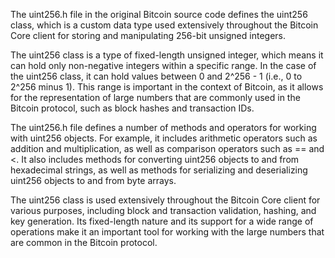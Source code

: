 The uint256.h file in the original Bitcoin source code defines the uint256 class, which is a custom data type used extensively throughout the Bitcoin Core client for storing and manipulating 256-bit unsigned integers.

The uint256 class is a type of fixed-length unsigned integer, which means it can hold only non-negative integers within a specific range. In the case of the uint256 class, it can hold values between 0 and 2^256 - 1 (i.e., 0 to 2^256 minus 1). This range is important in the context of Bitcoin, as it allows for the representation of large numbers that are commonly used in the Bitcoin protocol, such as block hashes and transaction IDs.

The uint256.h file defines a number of methods and operators for working with uint256 objects. For example, it includes arithmetic operators such as addition and multiplication, as well as comparison operators such as == and <. It also includes methods for converting uint256 objects to and from hexadecimal strings, as well as methods for serializing and deserializing uint256 objects to and from byte arrays.

The uint256 class is used extensively throughout the Bitcoin Core client for various purposes, including block and transaction validation, hashing, and key generation. Its fixed-length nature and its support for a wide range of operations make it an important tool for working with the large numbers that are common in the Bitcoin protocol.